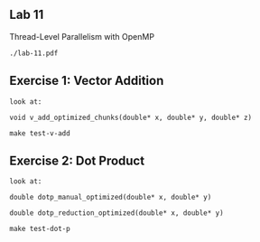## Lab 11

Thread-Level Parallelism with OpenMP

```
./lab-11.pdf
```

## Exercise 1: Vector Addition

```
look at:

void v_add_optimized_chunks(double* x, double* y, double* z)

make test-v-add
```

## Exercise 2: Dot Product

```
look at:

double dotp_manual_optimized(double* x, double* y)

double dotp_reduction_optimized(double* x, double* y)

make test-dot-p
```
